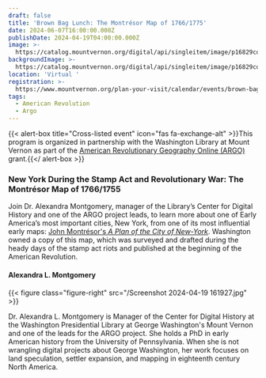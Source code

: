 ```yaml
---
draft: false
title: 'Brown Bag Lunch: The Montrésor Map of 1766/1775'
date: 2024-06-07T16:00:00.000Z
publishDate: 2024-04-19T04:00:00.000Z
image: >-
  https://catalog.mountvernon.org/digital/api/singleitem/image/p16829coll42/238/default.jpg
backgroundImage: >-
  https://catalog.mountvernon.org/digital/api/singleitem/image/p16829coll42/238/default.jpg
location: 'Virtual '
registration: >-
  https://www.mountvernon.org/plan-your-visit/calendar/events/brown-bag-lunch-the-montresor-map-of-1766-1775/
tags:
  - American Revolution
  - Argo
---
```


{{< alert-box title="Cross-listed event" icon="fas fa-exchange-alt" >}}This program is organized in partnership with the Washington Library at Mount Vernon as part of the [American Revolutionary Geography Online (ARGO)](https://www.argomaps.org/) grant.{{</ alert-box >}}

### New York During the Stamp Act and Revolutionary War: The Montrésor Map of 1766/1755

Join Dr. Alexandra Montgomery, manager of the Library’s Center for Digital History and one of the ARGO project leads, to learn more about one of Early America’s most important cities, New York, from one of its most influential early maps: [John Montrésor's *A Plan of the City of New-York*](https://www.argomaps.org/maps/commonwealth:z603vs082/). Washington owned a copy of this map, which was surveyed and drafted during the heady days of the stamp act riots and published at the beginning of the American Revolution.

#### Alexandra L. Montgomery

{{< figure class="figure-right" src="/Screenshot 2024-04-19 161927.jpg" >}}

Dr. Alexandra L. Montgomery is Manager of the Center for Digital History at the Washington Presidential Library at George Washington's Mount Vernon and one of the leads for the ARGO project. She holds a PhD in early American history from the University of Pennsylvania. When she is not wrangling digital projects about George Washington, her work focuses on land speculation, settler expansion, and mapping in eighteenth century North America.
